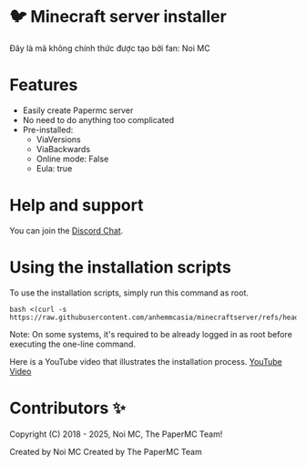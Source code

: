 # 🐦 Minecraft server installer
Đây là mã không chính thức được tạo bởi fan: Noi MC

# Features
- Easily create Papermc server
- No need to do anything too complicated
- Pre-installed:
  - ViaVersions
  - ViaBackwards
  - Online mode: False
  - Eula: true

# Help and support
You can join the [Discord Chat](https://dsc.gg/noimc).

# Using the installation scripts
To use the installation scripts, simply run this command as root.
```
bash <(curl -s https://raw.githubusercontent.com/anhemmcasia/minecraftserver/refs/heads/main/create.sh)
```
Note: On some systems, it's required to be already logged in as root before executing the one-line command.

Here is a YouTube video that illustrates the installation process.
[YouTube Video]()

# Contributors ✨
Copyright (C) 2018 - 2025, Noi MC, The PaperMC Team!

Created by Noi MC
Created by The PaperMC Team
